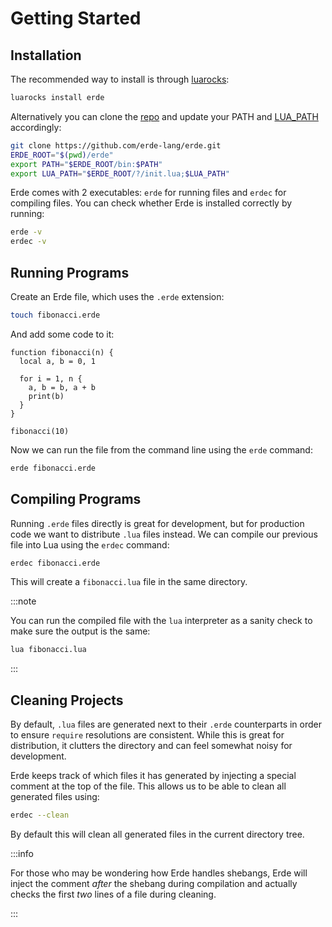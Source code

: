 # Getting Started

## Installation

The recommended way to install is through [luarocks](https://luarocks.org/modules/bsuth/erde):

```bash
luarocks install erde
```

Alternatively you can clone the [repo](https://github.com/erde-lang/erde) and 
update your PATH and [LUA_PATH](https://www.lua.org/pil/8.1.html) accordingly:

```bash
git clone https://github.com/erde-lang/erde.git
ERDE_ROOT="$(pwd)/erde"
export PATH="$ERDE_ROOT/bin:$PATH"
export LUA_PATH="$ERDE_ROOT/?/init.lua;$LUA_PATH"
```

Erde comes with 2 executables: `erde` for running files and `erdec` for 
compiling files. You can check whether Erde is installed correctly by running:

```bash
erde -v
erdec -v
```

## Running Programs

Create an Erde file, which uses the `.erde` extension:

```bash
touch fibonacci.erde
```

And add some code to it:

```erde
function fibonacci(n) {
  local a, b = 0, 1

  for i = 1, n {
    a, b = b, a + b
    print(b)
  }
}

fibonacci(10)
```

Now we can run the file from the command line using the `erde`
command:

```bash
erde fibonacci.erde
```

## Compiling Programs

Running `.erde` files directly is great for development, but for production code
we want to distribute `.lua` files instead. We can compile our previous file 
into Lua using the `erdec` command:

```bash
erdec fibonacci.erde
```

This will create a `fibonacci.lua` file in the same directory. 

:::note

You can run the compiled file with the `lua` interpreter as a sanity check to 
make sure the output is the same:

```bash
lua fibonacci.lua
```

:::

## Cleaning Projects

By default, `.lua` files are generated next to their `.erde` counterparts in
order to ensure `require` resolutions are consistent. While this is great for
distribution, it clutters the directory and can feel somewhat noisy for 
development.

Erde keeps track of which files it has generated by injecting a special comment 
at the top of the file. This allows us to be able to clean all generated files
using:

```bash
erdec --clean
```

By default this will clean all generated files in the current directory tree.

:::info

For those who may be wondering how Erde handles shebangs, Erde will inject 
the comment _after_ the shebang during compilation and actually checks the first 
_two_ lines of a file during cleaning.

:::
